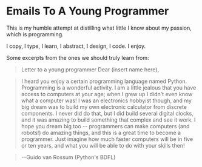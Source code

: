 Emails To A Young Programmer
============================

This is my humble attempt at distilling what little I know about my passion, which is programming.

I copy, I type, I learn, I abstract, I design, I code. I enjoy.

Some excerpts from the ones we should truly learn from:

> Letter to a young programmer
> Dear (insert name here),

> I heard you enjoy a certain programming language named Python. Programming is a wonderful activity. I am a little jealous that you have access to computers at your age; when I grew up I didn't even know what a computer was! I was an electronics hobbyist though, and my big dream was to build my own electronic calculator from discrete components. I never did do that, but I did build several digital clocks, and it was amazing to build something that complex and see it work. I hope you dream big too -- programmers can make computers (and robots!) do amazing things, and this is a great time to become a programmer. Just imagine how much faster computers will be in five or ten years, and what you will be able to do with your skills then!

> --Guido van Rossum (Python's BDFL)

